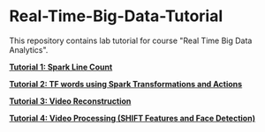 # Real-Time-Big-Data-Tutorial
This repository contains lab tutorial for course "Real Time Big Data Analytics".

**[Tutorial 1: Spark Line Count](https://github.com/marmikpatel2621/Real-Time-Big-Data-Tutorial/wiki/Tutorial-1:--Spark-Line-Count)** 

**[Tutorial 2: TF words using Spark Transformations and Actions](https://github.com/marmikpatel2621/Real-Time-Big-Data-Tutorial/wiki/Tutorial-2:-TF-Words-using-Spark-using-Transformations-and-Actions)**

**[Tutorial 3: Video Reconstruction](https://github.com/marmikpatel2621/Real-Time-Big-Data-Tutorial/wiki/Tutorial-3-:-Video-Reconstruction)**

**[Tutorial 4: Video Processing (SHIFT Features and Face Detection)](https://github.com/marmikpatel2621/Real-Time-Big-Data-Tutorial/wiki/Tutorial-4:-Video-Processing-(-SHIFT-Features-and-Face-Detection))**
